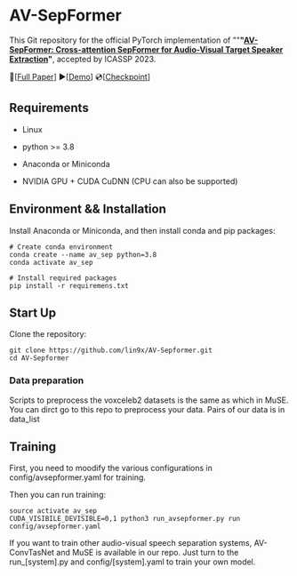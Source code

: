 # AV-SepFormer

This Git repository for the official PyTorch implementation of ""**"[AV-SepFormer: Cross-attention SepFormer for Audio-Visual Target Speaker Extraction](https://ieeexplore.ieee.org/document/10094306)"**, accepted by ICASSP 2023.

📜[[Full Paper](https://ieeexplore.ieee.org/document/10094306)] ▶[[Demo](https://lin9x.github.io/AV-SepFormer_demo/)] 💿[[Checkpoint](https://drive.google.com/drive/folders/1M26x5qCE0LuaEtZ76E_YSnW0hf_chGeq?usp=drive_link)]              


## Requirements

  - Linux
  
  - python >= 3.8

  - Anaconda or Miniconda

  - NVIDIA GPU + CUDA CuDNN (CPU can also be supported)


## Environment && Installation

Install Anaconda or Miniconda, and then install conda and pip packages:

```shell
# Create conda environment
conda create --name av_sep python=3.8
conda activate av_sep

# Install required packages
pip install -r requiremens.txt
```

## Start Up
Clone the repository:

```shell
git clone https://github.com/lin9x/AV-Sepformer.git
cd AV-Sepformer
```

### Data preparation
Scripts to preprocess the voxceleb2 datasets is the same as which in MuSE. You can dirct go to this repo to preprocess your data.
Pairs of our data is in data_list

## Training
First, you need to moodify the various configurations in config/avsepformer.yaml for training.

Then you can run training:

```shell
source activate av_sep
CUDA_VISIBILE_DEVISIBLE=0,1 python3 run_avsepformer.py run config/avsepformer.yaml
```

If you want to train other audio-visual speech separation systems, AV-ConvTasNet and MuSE is available in our repo. Just turn to the run_[system].py and config/[system].yaml to train your own model.
